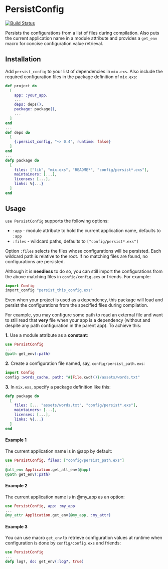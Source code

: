 # PersistConfig

[![Build Status](https://travis-ci.org/RaymondLoranger/persist_config.svg?branch=master)](https://travis-ci.org/RaymondLoranger/persist_config)

Persists the configurations from a list of files during compilation.
Also puts the current application name in a module attribute and
provides a `get_env` macro for concise configuration value retrieval.

## Installation

Add `persist_config` to your list of dependencies in `mix.exs`. Also include
the required configuration files in the package definition of `mix.exs`:

```elixir
def project do
  [
    app: :your_app,
    ...
    deps: deps(),
    package: package(),
    ...
  ]
end
...
def deps do
  [
    {:persist_config, "~> 0.4", runtime: false}
  ]
end
...
defp package do
  [
    files: ["lib", "mix.exs", "README*", "config/persist*.exs"],
    maintainers: [...],
    licenses: [...],
    links: %{...}
  ]
end
```

## Usage

`use PersistConfig` supports the following options:

- `:app`   - module attribute to hold the current application name,
             defaults to `:app`
- `:files` - wildcard paths, defaults to `["config/persist*.exs"]`

Option `:files` selects the files whose configurations will be persisted.
Each wildcard path is relative to the root. If no matching files are found,
no configurations are persisted.

Although it is __needless__ to do so, you can still import the configurations
from the above matching files in `config/config.exs` or friends. For example:

```elixir
import Config
import_config "persist_this_config.exs"
```

Even when your project is used as a dependency, this package will load and
persist the configurations from the specified files during compilation.

For example, you may configure some path to read an external file and want
to still read that __very__ file when your app is a dependency (without and
despite any path configuration in the parent app). To achieve this:

__1.__ Use a module attribute as a __constant__:

```elixir
use PersistConfig
...
@path get_env(:path)
```

__2.__ Create a configuration file named, say, `config/persist_path.exs`:

```elixir
import Config
config :words_cache, path: "#{File.cwd!()}/assets/words.txt"
```

__3.__ In `mix.exs`, specify a package definition like this:

```elixir
defp package do
  [
    files: [... "assets/words.txt", "config/persist*.exs"],
    maintainers: [...],
    licenses: [...],
    links: %{...}
  ]
end
```

#### Example 1

The current application name is in @app by default:

```elixir
use PersistConfig, files: ["config/persist_path.exs"]
...
@all_env Application.get_all_env(@app)
@path get_env(:path)
```

#### Example 2

The current application name is in @my_app as an option:

```elixir
use PersistConfig, app: :my_app
...
@my_attr Application.get_env(@my_app, :my_attr)
```

#### Example 3

You can use macro `get_env` to retrieve configuration values at runtime
when configuration is done by `config/config.exs` and friends:

```elixir
use PersistConfig
...
defp log?, do: get_env(:log?, true)
```